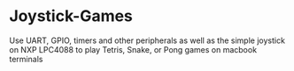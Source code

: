 # Joystick-Games
Use UART, GPIO, timers and other peripherals as well as the simple joystick on NXP LPC4088 to play Tetris, Snake, or Pong games on macbook terminals

